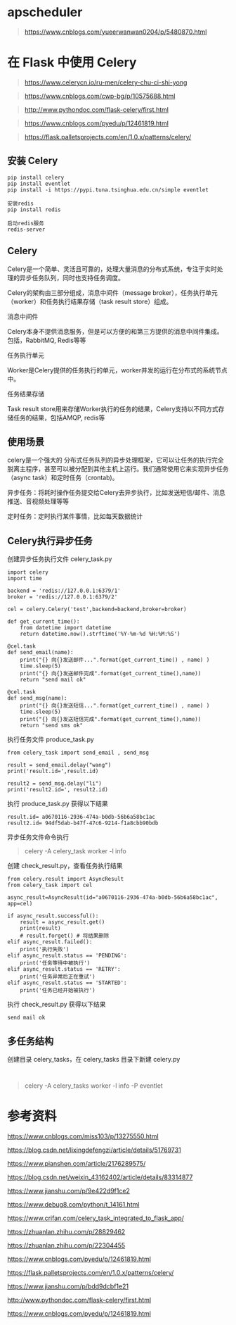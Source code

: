 
#  apscheduler

> https://www.cnblogs.com/yueerwanwan0204/p/5480870.html

# 在 Flask 中使用 Celery

> https://www.celerycn.io/ru-men/celery-chu-ci-shi-yong

> https://www.cnblogs.com/cwp-bg/p/10575688.html

> http://www.pythondoc.com/flask-celery/first.html

> https://www.cnblogs.com/pyedu/p/12461819.html

> https://flask.palletsprojects.com/en/1.0.x/patterns/celery/




## 安装 Celery

```
pip install celery
pip install eventlet
pip install -i https://pypi.tuna.tsinghua.edu.cn/simple eventlet

安装redis
pip install redis

启动redis服务
redis-server

```

## Celery
Celery是一个简单、灵活且可靠的，处理大量消息的分布式系统，专注于实时处理的异步任务队列，同时也支持任务调度。

Celery的架构由三部分组成，消息中间件（message broker），任务执行单元（worker）和任务执行结果存储（task result store）组成。

消息中间件

Celery本身不提供消息服务，但是可以方便的和第三方提供的消息中间件集成。包括，RabbitMQ, Redis等等

任务执行单元

Worker是Celery提供的任务执行的单元，worker并发的运行在分布式的系统节点中。

任务结果存储

Task result store用来存储Worker执行的任务的结果，Celery支持以不同方式存储任务的结果，包括AMQP, redis等

## 使用场景
celery是一个强大的 分布式任务队列的异步处理框架，它可以让任务的执行完全脱离主程序，甚至可以被分配到其他主机上运行。我们通常使用它来实现异步任务（async task）和定时任务（crontab)。

异步任务：将耗时操作任务提交给Celery去异步执行，比如发送短信/邮件、消息推送、音视频处理等等

定时任务：定时执行某件事情，比如每天数据统计

## Celery执行异步任务

创建异步任务执行文件 celery_task.py

```
import celery
import time

backend = 'redis://127.0.0.1:6379/1'
broker = 'redis://127.0.0.1:6379/2'

cel = celery.Celery('test',backend=backend,broker=broker)

def get_current_time():
    from datetime import datetime
    return datetime.now().strftime('%Y-%m-%d %H:%M:%S')

@cel.task
def send_email(name):
    print("{} 向{}发送邮件...".format(get_current_time() , name) )
    time.sleep(5)
    print("{} 向{}发送邮件完成".format(get_current_time(),name))
    return "send mail ok"

@cel.task
def send_msg(name):
    print("{} 向{}发送短信...".format(get_current_time() , name) )
    time.sleep(5)
    print("{} 向{}发送短信完成".format(get_current_time(),name))
    return "send sms ok"

```

执行任务文件 produce_task.py

```
from celery_task import send_email , send_msg

result = send_email.delay("wang")
print('result.id=',result.id)

result2 = send_msg.delay("li")
print('result2.id=', result2.id)

```

执行 produce_task.py 获得以下结果

```
result.id= a0670116-2936-474a-b0db-56b6a58bc1ac
result2.id= 94df5dab-b47f-47c6-9214-f1a8cbb90bdb
```

异步任务文件命令执行

> celery -A celery_task worker  -l info


创建 check_result.py，查看任务执行结果

```
from celery.result import AsyncResult
from celery_task import cel

async_result=AsyncResult(id="a0670116-2936-474a-b0db-56b6a58bc1ac", app=cel)

if async_result.successful():
    result = async_result.get()
    print(result)
    # result.forget() # 将结果删除
elif async_result.failed():
    print('执行失败')
elif async_result.status == 'PENDING':
    print('任务等待中被执行')
elif async_result.status == 'RETRY':
    print('任务异常后正在重试')
elif async_result.status == 'STARTED':
    print('任务已经开始被执行')
```

执行 check_result.py 获得以下结果

```
send mail ok
```

## 多任务结构

创建目录 celery_tasks，在 celery_tasks 目录下新建 celery.py
```


```




> celery -A celery_tasks worker  -l info -P eventlet



# 参考资料

https://www.cnblogs.com/miss103/p/13275550.html

https://blog.csdn.net/lixingdefengzi/article/details/51769731

https://www.pianshen.com/article/2176289575/

https://blog.csdn.net/weixin_43162402/article/details/83314877

https://www.jianshu.com/p/9e422d9f1ce2

https://www.debug8.com/python/t_14161.html

https://www.crifan.com/celery_task_integrated_to_flask_app/

https://zhuanlan.zhihu.com/p/28829462

https://zhuanlan.zhihu.com/p/22304455

https://www.cnblogs.com/pyedu/p/12461819.html

https://flask.palletsprojects.com/en/1.0.x/patterns/celery/

https://www.jianshu.com/p/bdd9dcbf1e21

http://www.pythondoc.com/flask-celery/first.html

https://www.cnblogs.com/pyedu/p/12461819.html




